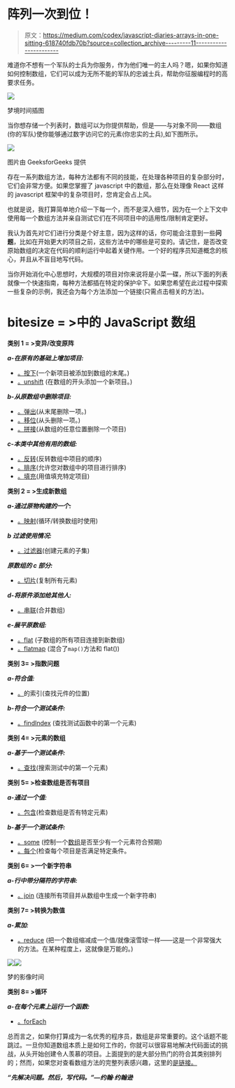 # 阵列一次到位！

> 原文：<https://medium.com/codex/javascript-diaries-arrays-in-one-sitting-618740fdb70b?source=collection_archive---------11----------------------->

难道你不想有一个军队的士兵为你服务，作为他们唯一的主人吗？嗯，如果你知道如何控制数组，它们可以成为无所不能的军队的忠诚士兵，帮助你征服编程时的高要求任务。

![](img/98ed3e8ebada3bbf652ba497b6901a9b.png)

梦境时间插图

当你想存储一个列表时，数组可以为你提供帮助，但是——与对象不同——数组(你的军队)使你能够通过数字访问它的元素(你忠实的士兵),如下图所示。

![](img/6991a6eef46a5c09a8963dedc229f593.png)

图片由 GeeksforGeeks 提供

存在一系列数组方法，每种方法都有不同的技能，在处理各种项目的复杂部分时，它们会非常方便。如果您掌握了 javascript 中的数组，那么在处理像 React 这样的 javascript 框架中的复杂项目时，您肯定会占上风。

也就是说，我打算简单地介绍一下每一个，而不是深入细节，因为在一个上下文中使用每一个数组方法并亲自测试它们在不同项目中的适用性/限制肯定更好。

我认为首先对它们进行分类是个好主意，因为这样的话，你可能会注意到一些**问题**，比如在开始更大的项目之前，这些方法中的哪些是可变的。请记住，是否改变原始数组的决定在代码的顺利运行中起着关键作用。一个好的程序员知道概念的核心，并且从不盲目地写代码。

当你开始消化中心思想时，大规模的项目对你来说将是小菜一碟，所以下面的列表就像一个快速指南，每种方法都插在特定的保护伞下。如果您希望在此过程中探索一些复杂的示例，我还会为每个方法添加一个链接(只需点击相关的方法)。

# bitesize = >中的 JavaScript 数组

**类别 1 = >变异/改变原阵**

***a-在原有的基础上增加项目:***

*   [。按下](https://www.javascripttutorial.net/javascript-array-push/)(一个新项目被添加到数组的末尾。)
*   [。unshift](https://www.javascripttutorial.net/javascript-array-unshift/) (在数组的开头添加一个新项目。)

***b-从原数组中删除项目:***

*   [。弹出](https://www.javascripttutorial.net/javascript-array-pop/)(从末尾删除一项。)
*   [。移位](https://www.javascripttutorial.net/javascript-array-shift/)(从头删除一项。)
*   [。拼接](https://www.javascripttutorial.net/javascript-array-splice/)(从数组的任意位置删除一个项目)

***c-本类中其他有用的数组:***

*   [。反转](https://linuxhint.com/reverse-array-javascript/)(反转数组中项目的顺序)
*   [。排序](https://www.javascripttutorial.net/javascript-array-sort/)(允许您对数组中的项目进行排序)
*   [。填充](https://dmitripavlutin.com/javascript-fill-array/)(用值填充特定项目)

**类别 2 = >生成新数组**

***a-通过原物构建的一个:***

*   [。映射](https://www.javascripttutorial.net/javascript-array-map/)(循环/转换数组时使用)

***b 过滤使用情况:***

*   [。过滤器](https://www.javascripttutorial.net/javascript-array-filter/)(创建元素的子集)

***原数组的 c 部分:***

*   [。切片](https://www.javascripttutorial.net/javascript-array-slice/)(复制所有元素)

***d-将原件添加给其他人:***

*   [。串联](https://www.javascripttutorial.net/javascript-array-concat/)(合并数组)

***e-展平原数组:***

*   [。flat](https://www.javascripttutorial.net/es-next/javascript-array-flat/) (子数组的所有项目连接到新数组)
*   [。flatmap](https://www.javascripttutorial.net/es-next/javascript-array-flatmap/) (混合了`map()`方法和 flat())

**类别 3= >指数问题**

***a-符合值:***

*   [。](https://www.javascripttutorial.net/javascript-array-indexof/)的索引(查找元件的位置)

***b-符合一个测试条件:***

*   [。findIndex](https://www.javascripttutorial.net/es6/javascript-array-findindex/) (查找测试函数中的第一个元素)

**类别 4= >元素的数组**

***a-基于一个测试条件:***

*   [。查找](https://www.javascripttutorial.net/es6/javascript-array-find/)(搜索测试中的第一个元素)

**类别 5= >检查数组是否有项目**

***a-通过一个值:***

*   [。包含](https://www.javascripttutorial.net/es-next/javascript-array-includes/)(检查数组是否有特定元素)

***b-基于一个测试条件:***

*   [。some](https://www.javascripttutorial.net/javascript-array-some/) (控制一个[数组](https://www.javascripttutorial.net/javascript-array/)是否至少有一个元素符合预期)
*   [。每个](https://www.javascripttutorial.net/javascript-every/)(检查每个项目是否满足特定条件。

**类别 6= >一个新字符串**

***a-行中带分隔符的字符串:***

*   [。join](https://www.javascripttutorial.net/javascript-array-join/) (连接所有项目并从数组中生成一个新字符串)

**类别 7= >转换为数值**

***a-累加:***

*   [。reduce](https://www.javascripttutorial.net/javascript-array-reduce/) (把一个数组缩减成一个值/就像滚雪球一样——这是一个非常强大的方法。在某种程度上，这就像是万能的。)

![](img/c5439870ab032f93a763530d20400d09.png)![](img/aad43cd1cf0b54dfbf4fd5c508d6779e.png)

梦的影像时间

**类别 8= >循环**

***a-在每个元素上运行一个函数:***

*   [。forEach](https://www.javascripttutorial.net/javascript-array-foreach/)

总而言之，如果你打算成为一名优秀的程序员，数组是非常重要的。这个话题不能跳过。一旦你知道数组本质上是如何工作的，你就可以很容易地解决代码面试的挑战，从头开始创建令人羡慕的项目。上面提到的是大部分热门的符合其类别排列的；然而，如果您对查看数组方法的完整列表感兴趣，这里的[是链接。](https://www.w3schools.com/jsref/jsref_obj_array.asp)

***“先解决问题。然后，写代码。”—约翰·约翰逊***